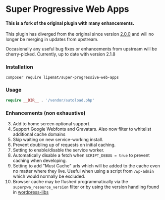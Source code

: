 # Super Progressive Web Apps

#### This is a fork of the original plugin with many enhancements.
This plugin has diverged from the original since version [2.0.0](https://github.com/SuperPWA/Super-Progressive-Web-Apps/releases/tag/2.0) and will no longer be merging in updates from upstream.

Occasionally any useful bug fixes or enhancements from upstream will be cherry-picked. Currently, up to date with version
2.1.8


### Installation

```bash
composer require lipemat/super-progressive-web-apps
```
### Usage

``` php
require __DIR__ . '/vendor/autoload.php'
```

### Enhancements (non exhaustive)
3. Add to home screen optional support.
4. Support Google Webfonts and Gravatars. Also now filter to whitelist additional cache domains
5. Skip waiting on new service-working install.
6. Prevent doubling up of requests on initial caching.
7. Setting to enable/disable the service worker.
9. Automatically disable a fetch when `SCRIPT_DEBUG = true` to prevent caching when developing.
10. Setting to add "Must Cache" urls which will be added to the cache even no matter where they live. Useful when using a script from `/wp-admin` which would normally be excluded.
11. Browser cache may be flushed programmatically via the `superpwa_resource_version` filter or by using the version handling found in [wordpress-libs](https://github.com/lipemat/wordpress-libs/blob/a7830a62094fdb92901e7c8c69e6524b3bf2149a/src/Theme/Styles.php#L29)
